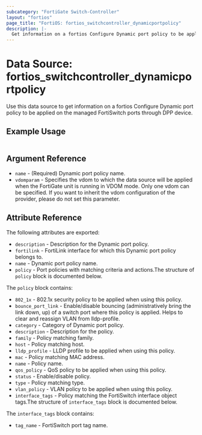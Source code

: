 ```yaml
---
subcategory: "FortiGate Switch-Controller"
layout: "fortios"
page_title: "FortiOS: fortios_switchcontroller_dynamicportpolicy"
description: |-
  Get information on a fortios Configure Dynamic port policy to be applied on the managed FortiSwitch ports through DPP device.
---
```


# Data Source: fortios_switchcontroller_dynamicportpolicy
Use this data source to get information on a fortios Configure Dynamic port policy to be applied on the managed FortiSwitch ports through DPP device.


## Example Usage

```hcl

```

## Argument Reference

* `name` - (Required) Dynamic port policy name.
* `vdomparam` - Specifies the vdom to which the data source will be applied when the FortiGate unit is running in VDOM mode. Only one vdom can be specified. If you want to inherit the vdom configuration of the provider, please do not set this parameter.

## Attribute Reference

The following attributes are exported:

* `description` - Description for the Dynamic port policy.
* `fortilink` - FortiLink interface for which this Dynamic port policy belongs to.
* `name` - Dynamic port policy name.
* `policy` - Port policies with matching criteria and actions.The structure of `policy` block is documented below.

The `policy` block contains:

* `802_1x` - 802.1x security policy to be applied when using this policy.
* `bounce_port_link` - Enable/disable bouncing (administratively bring the link down, up) of a switch port where this policy is applied. Helps to clear and reassign VLAN from lldp-profile.
* `category` - Category of Dynamic port policy.
* `description` - Description for the policy.
* `family` - Policy matching family.
* `host` - Policy matching host.
* `lldp_profile` - LLDP profile to be applied when using this policy.
* `mac` - Policy matching MAC address.
* `name` - Policy name.
* `qos_policy` - QoS policy to be applied when using this policy.
* `status` - Enable/disable policy.
* `type` - Policy matching type.
* `vlan_policy` - VLAN policy to be applied when using this policy.
* `interface_tags` - Policy matching the FortiSwitch interface object tags.The structure of `interface_tags` block is documented below.

The `interface_tags` block contains:

* `tag_name` - FortiSwitch port tag name.
